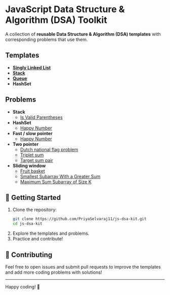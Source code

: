 # JavaScript Data Structure & Algorithm (DSA) Toolkit

A collection of **reusable Data Structure & Algorithm (DSA) templates** with corresponding problems that use them.

## Templates
- **[Singly Linked List](templates/singly-linked-list.js)**
- **[Stack](templates/stack.js)**
- **[Queue](templates/queue.js)**
- **HashSet**

## Problems
- **Stack**
   - [Is Valid Parentheses](problems/stack-is-valid-parantheses.js)
- **HashSet**
   - [Happy Number](problems/fsp-happy-number.js)
- **Fast / slow pointer**
   - [Happy Number](problems/fsp-happy-number.js)
- **Two pointer**
   - [Dutch national flag problem](problems/tp-0-1-2.js)
   - [Triplet sum](problems/tp-triplet-sum.js)
   - [Target sum pair](problems/tp-target-sum-pair.js)
- **Sliding window**
   - [Fruit basket](problems/slidingwindow-fruit-basket.js)
   - [Smallest Subarray With a Greater Sum](problems/slidingwindow-small-subarray-sum.js)
   - [Maximum Sum Subarray of Size K](problems/slidingwindow-small-subarray-sum.js)


## 🚀 Getting Started
1. Clone the repository:
   ```sh
   git clone https://github.com/PriyaSelvaraj11/js-dsa-kit.git
   cd js-dsa-kit
   ```
2. Explore the templates and problems.
3. Practice and contribute!

## 🤝 Contributing
Feel free to open issues and submit pull requests to improve the templates and add more coding problems with solutions!

---
Happy coding! 🎯
